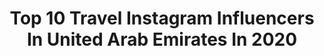 ---
title: Top 10 Travel Instagram Influencers In United Arab Emirates In 2020
description: >-
  Find top travel Instagram influencers in United Arab Emirates in 2020. Most popular hashtags: #staysafe #dubaibloggers #etihad #quarantinelife.
platform: Instagram
profiles:
  - username: "madhuri.chavan7"
    fullname: >-
      Madhuri Chavan
    location: "United Arab Emirates"
    followers: 7586
    engagement: 1025
    commentsToLikes: 0.085444
    id: ck15q0f1p0hzj0i197nafgoir
    verified: false
    hashtags: "#sesamestreetbollywood, #internationalartistnight, #bollywooddanceroutine, #universalstudiosjapan"
  - username: "bossgirlpriya1792"
    fullname: >-
      Queen of Jet lags 🛫🇮🇳🇦🇪
    location: "United Arab Emirates"
    followers: 24822
    engagement: 386
    commentsToLikes: 0.109225
    id: ck9webz5qjm2c0j784c8117oi
    verified: false
    hashtags: "#foodblogging, #etihadcrew, #flowerlove, #fridgesituation"
  - username: "aykadelacruz"
    fullname: >-
      𝗔𝘆𝗸𝗮 𝗧𝗮𝗳𝗮𝗹𝗹𝗮-𝗣𝗿𝗶𝗻𝗰𝗲
    location: "United Arab Emirates"
    followers: 15447
    engagement: 435
    commentsToLikes: 0.604451
    id: ck6ub8hxl83pa0j71eauuk4yq
    verified: false
    hashtags: "#weddingdressshopping, #intimatewedding, #dubaibloggers, #travelgram"
  - username: "alberto_makeup"
    fullname: >-
      ▫️A L B E R T O▫️
    location: "United Arab Emirates"
    followers: 35845
    engagement: 240
    commentsToLikes: 0.095008
    id: ck6u4dcr3338e0j71jyuqag7e
    verified: false
    hashtags: "#throwback, #tb, #quarantineposts"
  - username: "wranglerson"
    fullname: >-
      Jayson Rangel
    location: "United Arab Emirates"
    followers: 6627
    engagement: 1073
    commentsToLikes: 0.052658
    id: ck6u26oagq16i0j716wj9g6lp
    verified: false
    hashtags: "#pinoystyle, #finedining, #reflectionphoto, #dubaibloggers"
  - username: "florina__toma"
    fullname: >-
      Florina Toma
    location: "United Arab Emirates"
    followers: 191762
    engagement: 344
    commentsToLikes: 0.028737
    id: ck0vxi7f6z0o10i19sphfh688
    verified: false
    hashtags: "#thechedimuscat, #chedimemories, #rcmemories, #composite"
  - username: "faridaisrail"
    fullname: >-
      faridaisrail #Hertraveldiary
    location: "United Arab Emirates"
    followers: 23969
    engagement: 294
    commentsToLikes: 0.060385
    id: ck55jaedewm5m0i11ouysfgrm
    verified: false
    hashtags: "#instadetox, #amazinguae, #eatrainbow, #healthworkers"
  - username: "pun_sheth"
    fullname: >-
      Punam
    location: "United Arab Emirates"
    followers: 6912
    engagement: 1182
    commentsToLikes: 0.047188
    id: ckap43k7o5osg0i78v9ciciaw
    verified: false
    hashtags: "#11, #family, #joy, #bluewaters"
  - username: "myglamgypsy"
    fullname: >-
      Rosh
    location: "United Arab Emirates"
    followers: 29550
    engagement: 192
    commentsToLikes: 0.073428
    id: ck0w5yzr8641j0i193jsgznso
    verified: false
    hashtags: "#makeuptrend, #theartistedit, #tomfordbeauty, #foodie"
  - username: "ban_adnan_dawood"
    fullname: >-
      Ban 🇮🇶🇨🇦
    location: "United Arab Emirates"
    followers: 448825
    engagement: 295
    commentsToLikes: 0.025647
    id: ck5c4gq7x1bk50i1174csluom
    verified: false
    hashtags: "#stayhome, #ramadan, #dubai, #urbanexplorer"
---